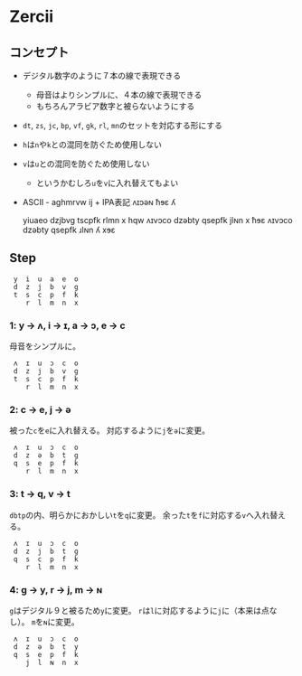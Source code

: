 # Zercii
## コンセプト
* デジタル数字のように７本の線で表現できる
    * 母音はよりシンプルに、４本の線で表現できる
    * もちろんアラビア数字と被らないようにする
* `dt`, `zs`, `jc`, `bp`, `vf`, `gk`, `rl`, `mn`のセットを対応する形にする
* `h`は`n`や`k`との混同を防ぐため使用しない
* `v`は`u`との混同を防ぐため使用しない
    * というかむしろ`u`を`v`に入れ替えてもよい
* ASCII - aghmrvw ij + IPA表記 ʌɪɔǝɴ ħɘɛ ʎ

    yiuaeo dzjbvg tscpfk rlmn x hqw
    ʌɪvɔco dzəbty qsepfk jlɴn x ħɘɛ
    ʌɪvɔco dzəbty qsepfk ɹlɴn ʎ xɘɛ
## Step
     y  i  u  a  e  o
     d  z  j  b  v  g
     t  s  c  p  f  k
        r  l  m  n  x

### 1: y → ʌ,  i → ɪ,  a → ɔ,  e → c
母音をシンプルに。

     ʌ  ɪ  u  ɔ  c  o
     d  z  j  b  v  g
     t  s  c  p  f  k
        r  l  m  n  x
### 2: c → e,  j → ə
被った`c`を`e`に入れ替える。
対応するように`j`を`ə`に変更。

     ʌ  ɪ  u  ɔ  c  o
     d  z  ə  b  t  g
     q  s  e  p  f  k
        r  l  m  n  x
### 3: t → q,  v → t
`dbtp`の内、明らかにおかしい`t`を`q`に変更。
余った`t`を`f`に対応する`v`へ入れ替える。

     ʌ  ɪ  u  ɔ  c  o
     d  z  j  b  t  g
     q  s  c  p  f  k
        r  l  m  n  x
### 4: g → y,  r → j,  m → ɴ
`g`はデジタル９と被るため`y`に変更。
`r`は`l`に対応するように`j`に（本来は点なし）。
`m`を`ɴ`に変更。

     ʌ  ɪ  u  ɔ  c  o
     d  z  ə  b  t  y
     q  s  e  p  f  k
        j  l  ɴ  n  x
